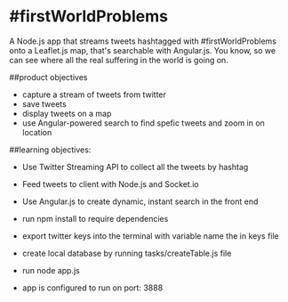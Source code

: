 #firstWorldProblems
==============

A Node.js app that streams tweets hashtagged with #firstWorldProblems onto a Leaflet.js map, that's searchable with Angular.js. You know, so we can see where all the real suffering in the world is going on.

##product objectives
- capture a stream of tweets from twitter
- save tweets
- display tweets on a map
- use Angular-powered search to find spefic tweets and zoom in on location

##learning objectives:
- Use Twitter Streaming API to collect all the tweets by hashtag
- Feed tweets to client with Node.js and Socket.io
- Use Angular.js to create dynamic, instant search in the front end

- run npm install to require dependencies
- export twitter keys into the terminal with variable name the in keys file
- create local database by running tasks/createTable.js file
- run node app.js
- app is configured to run on port: 3888



